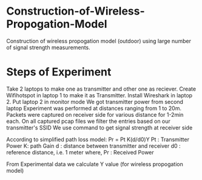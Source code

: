# Construction-of-Wireless-Propogation-Model
Construction of wireless propogation model (outdoor) using large number of signal strength measurements.

# Steps of Experiment
Take 2 laptops to make one as transmitter and other one as reciever.
Create Wifihotspot in laptop 1 to make it as Transmitter.
Install Wireshark in laptop 2.
Put laptop 2 in monitor mode
We got transmitter power from second laptop
Experiment was performed at distances ranging from 1 to 20m.
Packets were captured on receiver side for various distance for 1-2min each.
On all captured pcap files we filter the entries based on our transmitter's SSID
We use command to get signal strength at receiver side

According to simplified path loss model:
Pr = Pt K(d/d0)Y
Pt : Transmitter Power
K: path Gain
d : distance between transmitter and receiver d0 : reference distance, i.e. 1 meter
where,
Pr : Received Power

From Experimental data we calculate Y value (for wireless propogation model)
